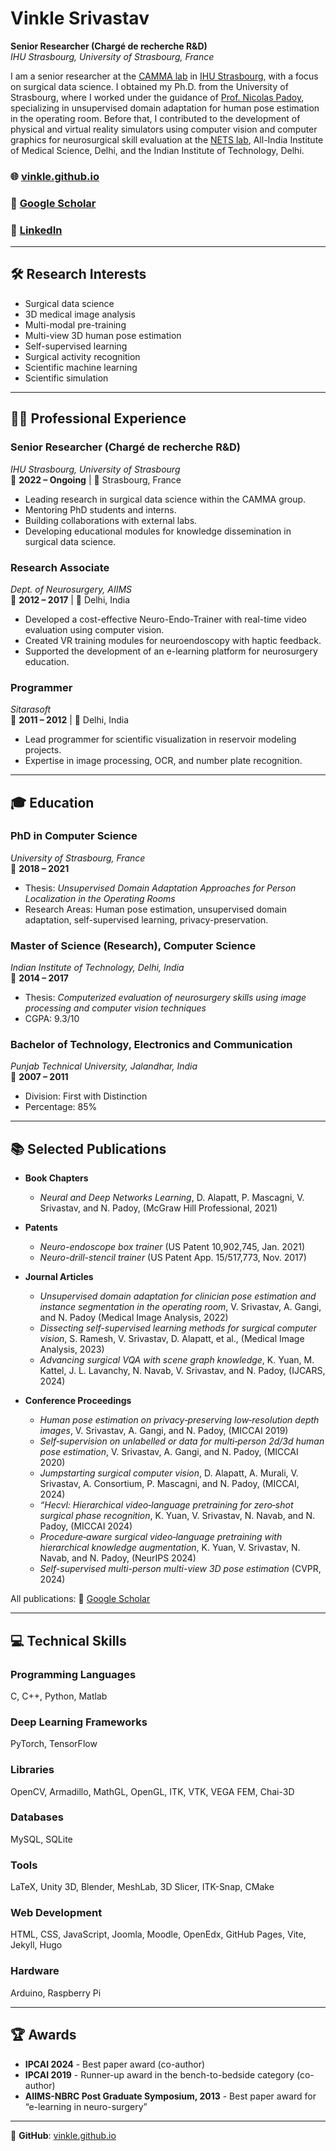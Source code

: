 # Vinkle Srivastav
**Senior Researcher (Chargé de recherche R&D)**  
*IHU Strasbourg, University of Strasbourg, France*  

I am a senior researcher at the [CAMMA lab](https://camma.unistra.fr/) in [IHU Strasbourg](https://www.ihu-strasbourg.eu/), with a focus on surgical data science. I obtained my Ph.D. from the University of Strasbourg, where I worked under the guidance of [Prof. Nicolas Padoy](https://camma.unistra.fr/npadoy/), specializing in unsupervised domain adaptation for human pose estimation in the operating room. Before that, I contributed to the development of physical and virtual reality simulators using computer vision and computer graphics for neurosurgical skill evaluation at the [NETS lab](https://www.aiimsnets.org/), All-India Institute of Medical Science, Delhi, and the Indian Institute of Technology, Delhi.



### 🌐 [vinkle.github.io](https://vinkle.github.io)  
### 🔗 [Google Scholar](https://scholar.google.com/citations?user=SFDWwdoQAAAAJ)  
### 👔 [LinkedIn](https://www.linkedin.com/in/vinkle-srivastav)  

---

## 🛠️ Research Interests

- Surgical data science  
- 3D medical image analysis  
- Multi-modal pre-training  
- Multi-view 3D human pose estimation  
- Self-supervised learning  
- Surgical activity recognition  
- Scientific machine learning  
- Scientific simulation  

---


## 👨‍💻 Professional Experience

### **Senior Researcher (Chargé de recherche R&D)**  
*IHU Strasbourg, University of Strasbourg*  
📅 **2022 – Ongoing** | 📍 Strasbourg, France  
- Leading research in surgical data science within the CAMMA group.  
- Mentoring PhD students and interns.  
- Building collaborations with external labs.  
- Developing educational modules for knowledge dissemination in surgical data science.  

### **Research Associate**  
*Dept. of Neurosurgery, AIIMS*  
📅 **2012 – 2017** | 📍 Delhi, India  
- Developed a cost-effective Neuro-Endo-Trainer with real-time video evaluation using computer vision.  
- Created VR training modules for neuroendoscopy with haptic feedback.  
- Supported the development of an e-learning platform for neurosurgery education.  

### **Programmer**  
*Sitarasoft*  
📅 **2011 – 2012** | 📍 Delhi, India  
- Lead programmer for scientific visualization in reservoir modeling projects.  
- Expertise in image processing, OCR, and number plate recognition.  

---

## 🎓 Education

### **PhD in Computer Science**  
*University of Strasbourg, France*  
📅 **2018 – 2021**  
- Thesis: *Unsupervised Domain Adaptation Approaches for Person Localization in the Operating Rooms*  
- Research Areas: Human pose estimation, unsupervised domain adaptation, self-supervised learning, privacy-preservation.  

### **Master of Science (Research), Computer Science**  
*Indian Institute of Technology, Delhi, India*  
📅 **2014 – 2017**  
- Thesis: *Computerized evaluation of neurosurgery skills using image processing and computer vision techniques*  
- CGPA: 9.3/10  

### **Bachelor of Technology, Electronics and Communication**  
*Punjab Technical University, Jalandhar, India*  
📅 **2007 – 2011**  
- Division: First with Distinction  
- Percentage: 85%  

---

## 📚 Selected Publications

- **Book Chapters**  
  - *Neural and Deep Networks Learning*, D. Alapatt, P. Mascagni, V. Srivastav, and N. Padoy, (McGraw Hill Professional, 2021)

- **Patents**  
  - *Neuro-endoscope box trainer* (US Patent 10,902,745, Jan. 2021)  
  - *Neuro-drill-stencil trainer* (US Patent App. 15/517,773, Nov. 2017)  

- **Journal Articles**
  - *Unsupervised domain adaptation for clinician pose estimation and instance segmentation in the operating room*, V. Srivastav, A. Gangi, and N. Padoy (Medical Image Analysis, 2022)
  - *Dissecting self-supervised learning methods for surgical computer vision*, S. Ramesh, V. Srivastav, D. Alapatt, et al., (Medical Image Analysis, 2023)
  - *Advancing surgical VQA with scene graph knowledge*, K. Yuan, M. Kattel, J. L. Lavanchy, N. Navab, V. Srivastav, and N. Padoy, (IJCARS, 2024)  

- **Conference Proceedings**
  - *Human pose estimation on privacy‐preserving low‐resolution depth images*, V. Srivastav, A. Gangi, and N. Padoy, (MICCAI 2019)
  - *Self‐supervision on unlabelled or data for multi‐person 2d/3d human pose estimation*, V. Srivastav, A. Gangi, and N. Padoy, (MICCAI 2020)
  - *Jumpstarting surgical computer vision*, D. Alapatt, A. Murali, V. Srivastav, A. Consortium, P. Mascagni, and N. Padoy, (MICCAI, 2024)
  - *“Hecvl: Hierarchical video‐language pretraining for zero‐shot surgical phase recognition*,  K. Yuan, V. Srivastav, N. Navab, and N. Padoy, (MICCAI 2024)
  - *Procedure‐aware surgical video‐language pretraining with hierarchical knowledge augmentation*, K. Yuan, V. Srivastav, N. Navab, and N. Padoy, (NeurIPS 2024)
  - *Self-supervised multi-person multi-view 3D pose estimation* (CVPR, 2024)  

All publications: 🔗 [Google Scholar](https://scholar.google.com/citations?user=SFDWwdoQAAAAJ) 

---


## 💻 Technical Skills

### **Programming Languages**  
C, C++, Python, Matlab  

### **Deep Learning Frameworks**  
PyTorch, TensorFlow  

### **Libraries**  
OpenCV, Armadillo, MathGL, OpenGL, ITK, VTK, VEGA FEM, Chai-3D  

### **Databases**  
MySQL, SQLite  

### **Tools**  
LaTeX, Unity 3D, Blender, MeshLab, 3D Slicer, ITK-Snap, CMake  

### **Web Development**  
HTML, CSS, JavaScript, Joomla, Moodle, OpenEdx, GitHub Pages, Vite, Jekyll, Hugo  

### **Hardware**  
Arduino, Raspberry Pi  

---

## 🏆 Awards

- **IPCAI 2024** - Best paper award (co-author)  
- **IPCAI 2019** - Runner-up award in the bench-to-bedside category (co-author)  
- **AIIMS-NBRC Post Graduate Symposium, 2013** - Best paper award for “e-learning in neuro-surgery”  



---

🔗 **GitHub**: [vinkle.github.io](https://vinkle.github.io)
